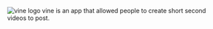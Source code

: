 ![vine logo](/vinelogo.jpg)
vine is an app that allowed people to create short second videos to post.
